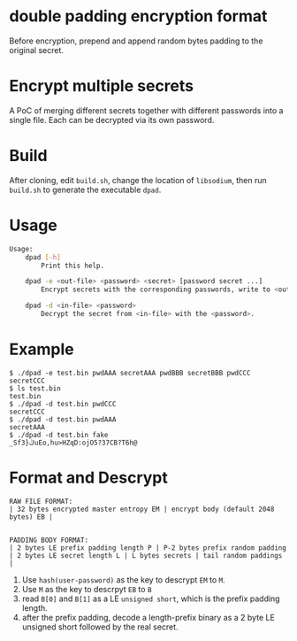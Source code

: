# double padding encryption format

Before encryption, prepend and append random bytes padding to the original secret.

# Encrypt multiple secrets

A PoC of merging different secrets together with different passwords into a single file. Each can be decrypted via its own password.

# Build

After cloning, edit `build.sh`, change the location of `libsodium`, then run `build.sh` to generate the executable `dpad`.

# Usage

```bash
Usage:
    dpad [-h]
        Print this help.

    dpad -e <out-file> <password> <secret> [password secret ...]
        Encrypt secrets with the corresponding passwords, write to <out-file>.

    dpad -d <in-file> <password>
        Decrypt the secret from <in-file> with the <password>.

```

# Example

```
$ ./dpad -e test.bin pwdAAA secretAAA pwdBBB secretBBB pwdCCC secretCCC
$ ls test.bin
test.bin
$ ./dpad -d test.bin pwdCCC
secretCCC
$ ./dpad -d test.bin pwdAAA
secretAAA
$ ./dpad -d test.bin fake
_Sf3}ڭuEo,hu>HZqD:ojO5?37CB?T6h@
```

# Format and Descrypt

```
RAW FILE FORMAT:
| 32 bytes encrypted master entropy EM | encrypt body (default 2048 bytes) EB |


PADDING BODY FORMAT:
| 2 bytes LE prefix padding length P | P-2 bytes prefix random padding | 2 bytes LE secret length L | L bytes secrets | tail random paddings |
```

1. Use `hash(user-password)` as the key to descrypt `EM` to `M`.
2. Use `M` as the key to descrpyt `EB` to `B`
3. read `B[0]` and `B[1]` as a LE `unsigned short`, which is the prefix padding length.
3. after the prefix padding, decode a length-prefix binary as a 2 byte LE unsigned short followed by the real secret.
